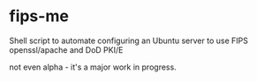 # fips-me
Shell script to automate configuring an Ubuntu server to use FIPS openssl/apache and DoD PKI/E

not even alpha - it's a major work in progress.
